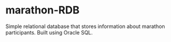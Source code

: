 # marathon-RDB
Simple relational database that stores information about marathon participants. Built using Oracle SQL.
